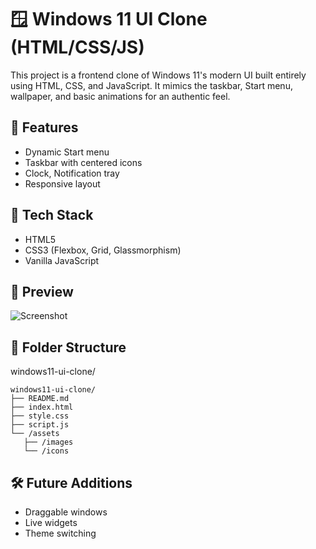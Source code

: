 # 🪟 Windows 11 UI Clone (HTML/CSS/JS)

This project is a frontend clone of Windows 11's modern UI built entirely using HTML, CSS, and JavaScript. It mimics the taskbar, Start menu, wallpaper, and basic animations for an authentic feel.

## 📂 Features
- Dynamic Start menu
- Taskbar with centered icons
- Clock, Notification tray
- Responsive layout

## 📁 Tech Stack
- HTML5
- CSS3 (Flexbox, Grid, Glassmorphism)
- Vanilla JavaScript

## 📸 Preview
![Screenshot](https://github.com/user-attachments/assets/5630c5f6-ab0a-481f-9839-9c50d16878ba)

## 📌 Folder Structure
windows11-ui-clone/
```
windows11-ui-clone/
├── README.md
├── index.html
├── style.css
├── script.js
└── /assets
   ├── /images
   └── /icons
```

## 🛠️ Future Additions
- Draggable windows
- Live widgets
- Theme switching
